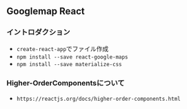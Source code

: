 ## Googlemap React
### イントロダクション
- `create-react-app`でファイル作成
- `npm install --save react-google-maps`
- `npm install --save materialize-css`

### Higher-OrderComponentsについて
- `https://reactjs.org/docs/higher-order-components.html`

